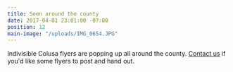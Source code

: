 ```yaml
---
title: Seen around the county
date: 2017-04-01 23:01:00 -07:00
position: 12
main-image: "/uploads/IMG_0654.JPG"
---
```


Indivisible Colusa flyers are popping up all around the county. [Contact us](mailto:indivisiblecolusa@gmail.com) if you'd like some flyers to post and hand out. 